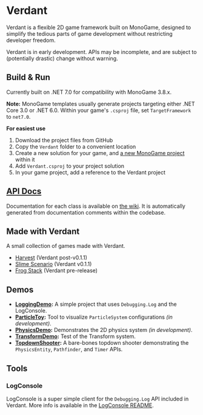 # Verdant

Verdant is a flexible 2D game framework built on MonoGame,
designed to simplify the tedious parts of game development without restricting developer freedom.

Verdant is in early development. APIs may be incomplete, and are subject to (potentially drastic) change without warning.

## Build & Run

Currently built on .NET 7.0 for compatibility with MonoGame 3.8.x.

**Note:** MonoGame templates usually generate projects targeting either .NET Core 3.0 or .NET 6.0. Within your game's `.csproj` file, set `TargetFramework` to `net7.0`.

**For easiest use**
1. Download the project files from GitHub
2. Copy the `Verdant` folder to a convenient location
3. Create a new solution for your game, and [a new MonoGame project](https://docs.monogame.net/articles/getting_started/0_getting_started.html) within it
4. Add `Verdant.csproj` to your project solution
5. In your game project, add a reference to the Verdant project

## [API Docs](https://github.com/matthewd673/Verdant/wiki)

Documentation for each class is available on [the wiki](https://github.com/matthewd673/Verdant/wiki). It is automatically generated from documentation comments within the codebase.

## Made with Verdant
A small collection of games made with Verdant.
- [Harvest](https://mattdaly.itch.io/harvest) (Verdant post-v0.1.1)
- [Slime Scenario](https://mattdaly.itch.io/slime-scenario) (Verdant v0.1.1)
- [Frog Stack](https://mattdaly.itch.io/frog-stack) (Verdant pre-release)

## Demos

- **[LoggingDemo](https://github.com/matthewd673/Verdant/tree/master/Demos/LoggingDemo):** A simple project that uses `Debugging.Log` and the LogConsole.
- **[ParticleToy](https://github.com/matthewd673/Verdant/tree/master/Demos/ParticleToy):** Tool to visualize `ParticleSystem` configurations *(in development)*.
- **[PhysicsDemo](https://github.com/matthewd673/Verdant/tree/master/Demos/PhysicsDemo):** Demonstrates the 2D physics system *(in development)*.
- **[TransformDemo](https://github.com/matthewd673/Verdant/tree/master/Demos/TransformDemo):** Test of the Transform system.
- **[TopdownShooter](https://github.com/matthewd673/Verdant/tree/master/Demos/TopdownShooter):** A bare-bones topdown shooter demonstrating the `PhysicsEntity`, `Pathfinder`, and `Timer` APIs.


## Tools

### LogConsole

LogConsole is a super simple client for the `Debugging.Log` API included in Verdant.
More info is available in the [LogConsole README](https://github.com/matthewd673/Verdant/blob/master/LogConsole/README.md).
